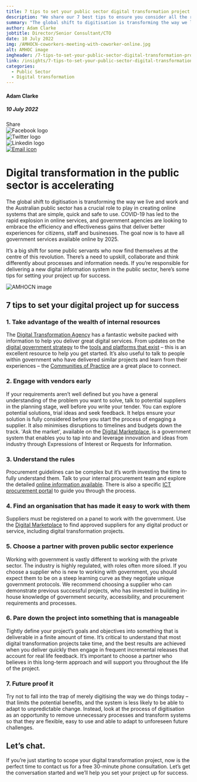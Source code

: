 ```yaml
---
title: 7 tips to set your public sector digital transformation project up for success
description: "We share our 7 best tips to ensure you consider all the right factors when you’re establishing your digital transformation project in the public sector."
summary: "The global shift to digitisation is transforming the way we live and work and the Australian public sector has a crucial role to play."
author: Adam Clarke
jobtitle: Director/Senior Consultant/CTO
date: 10 July 2022
img: /AMHOCN-coworkers-meeting-with-coworker-online.jpg
alt: AMHOC image
imgheader: /7-tips-to-set-your-public-sector-digital-transformation-project-up-for-success-header.jpg
link: /insights/7-tips-to-set-your-public-sector-digital-transformation-project-up-for-success
categories:
  - Public Sector
  - Digital transformation
---
```


<div class="grid grid-cols-12">

<div class="col-span-12 lg:col-span-3 blog-sidebar">
<div class="mt-2 blog-sidebar-author">

#### Adam Clarke

##### 10 July 2022
</div>
<div class="grid grid-cols-4">
<!---Remove 'hidden' from div below to show social media icons--->
<div class="grid hidden grid-cols-5 col-span-3 lg:col-span-4 blog-social-media justify-items-start lg:justify-items-center">
<div class="col-span-1">
Share
</div>

<div class="col-span-1">
<img class="h-4" src="/Facebook.svg" alt="Facebook logo" />
</div>

<div class="col-span-1">
<img class="h-4" src="/Twitter.svg" alt="Twitter logo" />
</div>

<div class="col-span-1">
<img class="h-4" src="/Linkedin.svg" alt="Linkedin logo" />
</div>

<div class="col-span-1">
<a href="mailto:info@logicly.com.au">
<img class="h-4" src="/Email.svg" alt="Email icon" />
</a>
</div>

</div>
</div>
</div>


<div class="col-span-12 lg:col-span-9 lg:col-start-4 lg:pl-6 blog-text">
<div>

# Digital transformation in the public sector is accelerating
The global shift to digitisation is transforming the way we live and work and the Australian public sector has a crucial role to play in creating online systems that are simple, quick and safe to use. COVID-19 has led to the rapid explosion in online services, and government agencies are looking to embrace the efficiency and effectiveness gains that deliver better experiences for citizens, staff and businesses. The goal now is to have all government services available online by 2025.

It’s a big shift for some public servants who now find themselves at the centre of this revolution. There’s a need to upskill, collaborate and think differently about processes and information needs. If you’re responsible for delivering a new digital information system in the public sector, here’s some tips for setting your project up for success.

![AMHOCN image](/AMHOCN-coworkers-meeting-with-coworker-online.jpg)

## 7 tips to set your digital project up for success

### 1. Take advantage of the wealth of internal resources
The <a href="https://www.dta.gov.au/about-us">Digital Transformation Agency</a> has a fantastic website packed with information to help you deliver great digital services. From updates on the <a href="https://www.dta.gov.au/digital-government-strategy">digital government strategy</a> to the <a href="https://www.dta.gov.au/our-projects">tools and platforms that exist</a> – this is an excellent resource to help you get started. It’s also useful to talk to people within government who have delivered similar projects and learn from their experiences – the <a href="https://www.dta.gov.au/help-and-advice/communities-practice">Communities of Practice</a> are a great place to connect.

### 2. Engage with vendors early
If your requirements aren’t well defined but you have a general understanding of the problem you want to solve, talk to potential suppliers in the planning stage, well before you write your tender. You can explore potential solutions, trial ideas and seek feedback. It helps ensure your solution is fully considered before you start the process of engaging a supplier. It also minimises disruptions to timelines and budgets down the track. 'Ask the market', available on the <a href="https://www.buyict.gov.au/sp?id=marketplaces&path=buying">Digital Marketplace,</a> is a government system that enables you to tap into and leverage innovation and ideas from industry through Expressions of Interest or Requests for Information.

### 3. Understand the rules
Procurement guidelines can be complex but it’s worth investing the time to fully understand them. Talk to your internal procurement team and explore the detailed <a href="https://www.finance.gov.au/government/procurement">online information available</a>. There is also a specific <a href="https://www.buyict.gov.au/sp">ICT procurement portal</a> to guide you through the process.

### 4. Find an organisation that has made it easy to work with them
Suppliers must be registered on a panel to work with the government. Use the <a href="https://www.buyict.gov.au/sp?id=marketplaces&path=buying">Digital Marketplace</a> to find approved suppliers for any digital product or service, including digital transformation projects.

### 5. Choose a partner with proven public sector experience
Working with government is vastly different to working with the private sector. The industry is highly regulated, with roles often more siloed. If you choose a supplier who is new to working with government, you should expect them to be on a steep learning curve as they negotiate unique government protocols. We recommend choosing a supplier who can demonstrate previous successful projects, who has invested in building in-house knowledge of government security, accessibility, and procurement requirements and processes.

### 6. Pare down the project into something that is manageable
Tightly define your project’s goals and objectives into something that is deliverable in a finite amount of time. It’s critical to understand that most digital transformation projects take time, and the best results are achieved when you deliver quickly then engage in frequent incremental releases that account for real life feedback. It’s important to choose a partner who believes in this long-term approach and will support you throughout the life of the project.

### 7. Future proof it
Try not to fall into the trap of merely digitising the way we do things today – that limits the potential benefits, and the system is less likely to be able to adapt to unpredictable change. Instead, look at the process of digitisation as an opportunity to remove unnecessary processes and transform systems so that they are flexible, easy to use and able to adapt to unforeseen future challenges.

## Let’s chat.
If you’re just starting to scope your digital transformation project, now is the perfect time to <NuxtLink to="/contactus">contact us</NuxtLink> for a free 30-minute phone consultation. Let’s get the conversation started and we’ll help you set your project up for success.

</div>
</div>

</div>
